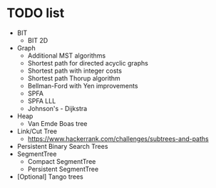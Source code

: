 # TODO list
* BIT
	* BIT 2D
* Graph
	* Additional MST algorithms
	* Shortest path for directed acyclic graphs
	* Shortest path with integer costs
	* Shortest path Thorup algorithm
	* Bellman-Ford with Yen improvements
	* SPFA
	* SPFA LLL
	* Johnson's - Dijkstra
* Heap
	* Van Emde Boas tree
* Link/Cut Tree
	* https://www.hackerrank.com/challenges/subtrees-and-paths
* Persistent Binary Search Trees
* SegmentTree
	* Compact SegmentTree
	* Persistent SegmentTree
* [Optional] Tango trees
